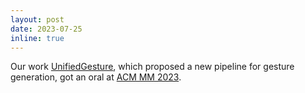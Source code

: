 ```yaml
---
layout: post
date: 2023-07-25
inline: true
---
```


Our work [UnifiedGesture](https://arxiv.org/abs/2309.07051), which proposed a new pipeline for gesture generation, got an oral at [ACM MM 2023](https://www.acmmm2023.org/).

